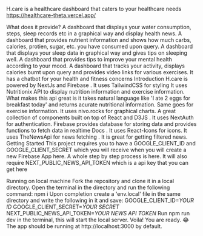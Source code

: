 H.care is a healthcare dashboard that caters to your healthcare needs https://healthcare-theta.vercel.app/

What does it provide?
A dashboard that displays your water consumption, steps, sleep records etc in a graphical way and display health news.
A dashboard that provides nutrient information and shows how much carbs, calories, protien, sugar, etc. you have consumed upon query.
A dashboard that displays your sleep data in graphical way and gives tips on sleeping well.
A dashboard that provides tips to improve your mental health according to your mood.
A dashboard that tracks your activity, displays calories burnt upon query and provides video links for various exercises.
It has a chatbot for your health and fitness concerns
Introduction
H.care is powered by NextJs and Firebase .
It uses TailwindCSS for styling
It uses Nutritionix API to display nutrition information and exercise information. What makes this api great is it takes natural language like 'I ate 2 eggs for breakfast today' and returns acurate nutritional information. Same goes for exercise information.
It uses nivo.rocks for graphical charts. A great collection of components built on top of React and D3JS .
It uses NextAuth for authentication.
Firebase provides database for storing data and provides functions to fetch data in realtime Docs .
It uses React-Icons for icons.
It uses TheNewsApi for news fetching . It is great for getting filtered news.
Getting Started
This project requires you to have a GOOGLE_CLIENT_ID and GOOGLE_CLIENT_SECRET which you will receive when you will create a new Firebase App here.
A whole step by step process is here.
It will also require NEXT_PUBLIC_NEWS_API_TOKEN which is a api key that you can get here

Running on local machine
Fork the repository and clone it in a local directory.
Open the terminal in the directory and run the following command:
npm i
Upon completion create a 'env.local' file in the same directory and write the following in it and save:
GOOGLE_CLIENT_ID=*YOUR ID*
GOOGLE_CLIENT_SECRET=*YOUR SECRET*
NEXT_PUBLIC_NEWS_API_TOKEN=*YOUR NEWS API TOKEN*
Run npm run dev in the terminal, this will start the local server.
Voila! You are ready. 😂
The app should be running at http://localhost:3000 by default.
